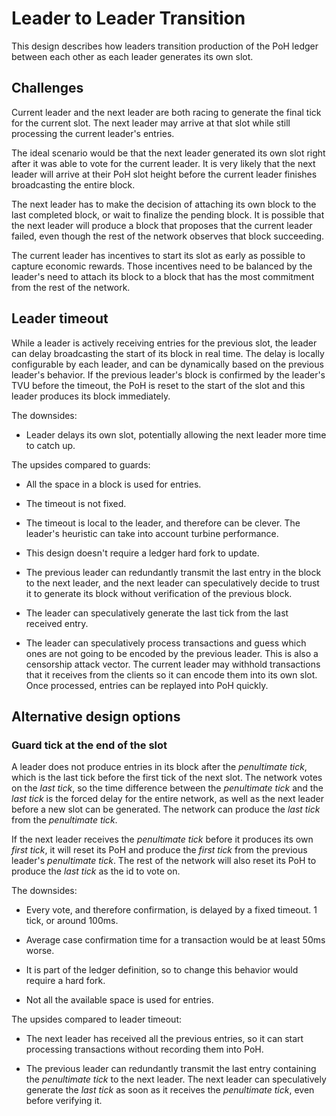 # Leader to Leader Transition

This design describes how leaders transition production of the PoH ledger
between each other as each leader generates its own slot.

## Challenges

Current leader and the next leader are both racing to generate the final tick
for the current slot.  The next leader may arrive at that slot while still
processing the current leader's entries.

The ideal scenario would be that the next leader generated its own slot right
after it was able to vote for the current leader.  It is very likely that the
next leader will arrive at their PoH slot height before the current leader
finishes broadcasting the entire block.

The next leader has to make the decision of attaching its own block to the last
completed block, or wait to finalize the pending block.  It is possible that the
next leader will produce a block that proposes that the current leader failed,
even though the rest of the network observes that block succeeding.

The current leader has incentives to start its slot as early as possible to
capture economic rewards.  Those incentives need to be balanced by the leader's
need to attach its block to a block that has the most commitment from the rest
of the network.

## Leader timeout

While a leader is actively receiving entries for the previous slot, the leader
can delay broadcasting the start of its block in real time.  The delay is
locally configurable by each leader, and can be dynamically based on the
previous leader's behavior.  If the previous leader's block is confirmed by the
leader's TVU before the timeout, the PoH is reset to the start of the slot and
this leader produces its block immediately.

The downsides:

* Leader delays its own slot, potentially allowing the next leader more time to
catch up.

The upsides compared to guards:

* All the space in a block is used for entries.

* The timeout is not fixed.

* The timeout is local to the leader, and therefore can be clever.  The leader's
heuristic can take into account turbine performance.

* This design doesn't require a ledger hard fork to update.

* The previous leader can redundantly transmit the last entry in the block to
the next leader, and the next leader can speculatively decide to trust it to
generate its block without verification of the previous block.

* The leader can speculatively generate the last tick from the last received
entry.

* The leader can speculatively process transactions and guess which ones are not
going to be encoded by the previous leader.  This is also a censorship attack
vector.  The current leader may withhold transactions that it receives from the
clients so it can encode them into its own slot. Once processed, entries can be
replayed into PoH quickly.

## Alternative design options

### Guard tick at the end of the slot

A leader does not produce entries in its block after the *penultimate tick*,
which is the last tick before the first tick of the next slot.  The network
votes on the *last tick*, so the time difference between the *penultimate tick*
and the *last tick* is the forced delay for the entire network, as well as the
next leader before a new slot can be generated.  The network can produce the
*last tick* from the *penultimate tick*.

If the next leader receives the *penultimate tick* before it produces its own
*first tick*, it will reset its PoH and produce the *first tick* from the
previous leader's *penultimate tick*.  The rest of the network will also reset
its PoH to produce the *last tick* as the id to vote on.

The downsides:

* Every vote, and therefore confirmation, is delayed by a fixed timeout. 1 tick,
or around 100ms.

* Average case confirmation time for a transaction would be at least 50ms worse.

* It is part of the ledger definition, so to change this behavior would require
a hard fork.

* Not all the available space is used for entries.

The upsides compared to leader timeout:

* The next leader has received all the previous entries, so it can start
processing transactions without recording them into PoH.

* The previous leader can redundantly transmit the last entry containing the
*penultimate tick* to the next leader.  The next leader can speculatively
generate the *last tick* as soon as it receives the *penultimate tick*, even
before verifying it.
